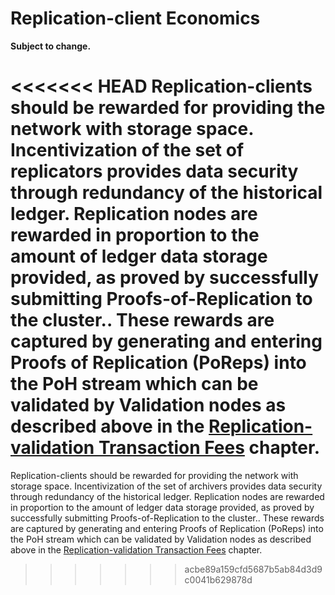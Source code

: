 # Replication-client Economics

**Subject to change.**

<<<<<<< HEAD
Replication-clients should be rewarded for providing the network with storage space. Incentivization of the set of replicators provides data security through redundancy of the historical ledger. Replication nodes are rewarded in proportion to the amount of ledger data storage provided, as proved by successfully submitting Proofs-of-Replication to the cluster.. These rewards are captured by generating and entering Proofs of Replication \(PoReps\) into the PoH stream which can be validated by Validation nodes as described above in the [Replication-validation Transaction Fees](../ed_validation_client_economics/ed_vce_replication_validation_transaction_fees.md) chapter.
=======
Replication-clients should be rewarded for providing the network with storage space. Incentivization of the set of archivers provides data security through redundancy of the historical ledger. Replication nodes are rewarded in proportion to the amount of ledger data storage provided, as proved by successfully submitting Proofs-of-Replication to the cluster.. These rewards are captured by generating and entering Proofs of Replication \(PoReps\) into the PoH stream which can be validated by Validation nodes as described above in the [Replication-validation Transaction Fees](../ed_validation_client_economics/ed_vce_replication_validation_transaction_fees.md) chapter.
>>>>>>> acbe89a159cfd5687b5ab84d3d9c0041b629878d

